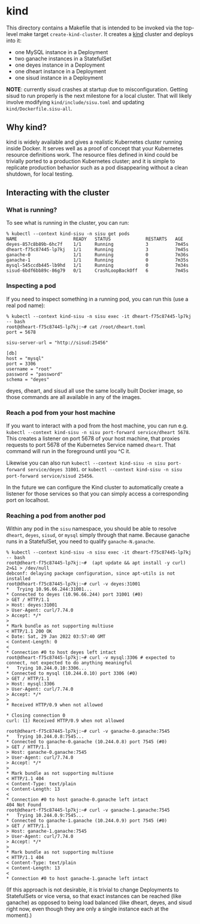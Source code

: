 # kind

This directory contains a Makefile that is intended to be invoked via the top-level make target `create-kind-cluster`.
It creates a [kind](https://kind.sigs.k8s.io/) cluster and deploys into it:

- one MySQL instance in a Deployment
- two ganache instances in a StatefulSet
- one deyes instance in a Deployment
- one dheart instance in a Deployment
- one sisud instance in a Deployment

**NOTE**: currently sisud crashes at startup due to misconfiguration.
Getting sisud to run properly is the next milestone for a local cluster.
That will likely involve modifying `kind/include/sisu.toml` and updating `kind/Dockerfile.sisu-all`.

## Why kind?

kind is widely available and gives a realistic Kubernetes cluster running inside Docker.
It serves well as a proof of concept that your Kubernetes resource definitions work.
The resource files defined in kind could be trivially ported to a production Kubernetes cluster;
and it is simple to replicate production behavior such as a pod disappearing without a clean shutdown, for local testing.

## Interacting with the cluster

### What is running?

To see what is running in the cluster, you can run:

```console
% kubectl --context kind-sisu -n sisu get pods
NAME                     READY   STATUS             RESTARTS   AGE
deyes-857c8b89b-6hc7f    1/1     Running            3          7m45s
dheart-f75c87445-lp7kj   1/1     Running            3          7m45s
ganache-0                1/1     Running            0          7m36s
ganache-1                1/1     Running            0          7m35s
mysql-545ccdb445-lb9hd   1/1     Running            0          7m34s
sisud-6bdf6bb89c-86g79   0/1     CrashLoopBackOff   6          7m45s
```

### Inspecting a pod

If you need to inspect something in a running pod, you can run this (use a real pod name):

```console
% kubectl --context kind-sisu -n sisu exec -it dheart-f75c87445-lp7kj -- bash
root@dheart-f75c87445-lp7kj:~# cat /root/dheart.toml
port = 5678

sisu-server-url = "http://sisud:25456"

[db]
host = "mysql"
port = 3306
username = "root"
password = "password"
schema = "deyes"
```

deyes, dheart, and sisud all use the same locally built Docker image, so those commands are all available in any of the images.

### Reach a pod from your host machine

If you want to interact with a pod from the host machine, you can run e.g. `kubectl --context kind-sisu -n sisu port-forward service/dheart 5678`.
This creates a listener on port 5678 of your host machine, that proxies requests to port 5678 of the Kubernetes Service named `dheart`.
That command will run in the foreground until you ^C it.

Likewise you can also run `kubectl --context kind-sisu -n sisu port-forward service/deyes 31001`.
or `kubectl --context kind-sisu -n sisu port-forward service/sisud 25456`.

In the future we can configure the Kind cluster to automatically create a listener for those services so that you can simply access
a corresponding port on localhost.

### Reaching a pod from another pod

Within any pod in the `sisu` namespace, you should be able to resolve `dheart`, `deyes`, `sisud`, or `mysql` simply through that name.
Because ganache runs in a StatefulSet, you need to qualify `ganache-N.ganache`.

```console
% kubectl --context kind-sisu -n sisu exec -it dheart-f75c87445-lp7kj -- bash
root@dheart-f75c87445-lp7kj:~#  (apt update && apt install -y curl) 2>&1 > /dev/null
debconf: delaying package configuration, since apt-utils is not installed
root@dheart-f75c87445-lp7kj:~# curl -v deyes:31001
*   Trying 10.96.66.244:31001...
* Connected to deyes (10.96.66.244) port 31001 (#0)
> GET / HTTP/1.1
> Host: deyes:31001
> User-Agent: curl/7.74.0
> Accept: */*
>
* Mark bundle as not supporting multiuse
< HTTP/1.1 200 OK
< Date: Sat, 29 Jan 2022 03:57:40 GMT
< Content-Length: 0
<
* Connection #0 to host deyes left intact
root@dheart-f75c87445-lp7kj:~# curl -v mysql:3306 # expected to connect, not expected to do anything meaningful
*   Trying 10.244.0.10:3306...
* Connected to mysql (10.244.0.10) port 3306 (#0)
> GET / HTTP/1.1
> Host: mysql:3306
> User-Agent: curl/7.74.0
> Accept: */*
>
* Received HTTP/0.9 when not allowed

* Closing connection 0
curl: (1) Received HTTP/0.9 when not allowed

root@dheart-f75c87445-lp7kj:~# curl -v ganache-0.ganache:7545
*   Trying 10.244.0.8:7545...
* Connected to ganache-0.ganache (10.244.0.8) port 7545 (#0)
> GET / HTTP/1.1
> Host: ganache-0.ganache:7545
> User-Agent: curl/7.74.0
> Accept: */*
>
* Mark bundle as not supporting multiuse
< HTTP/1.1 404
< Content-Type: text/plain
< Content-Length: 13
<
* Connection #0 to host ganache-0.ganache left intact
404 Not Found
root@dheart-f75c87445-lp7kj:~# curl -v ganache-1.ganache:7545
*   Trying 10.244.0.9:7545...
* Connected to ganache-1.ganache (10.244.0.9) port 7545 (#0)
> GET / HTTP/1.1
> Host: ganache-1.ganache:7545
> User-Agent: curl/7.74.0
> Accept: */*
>
* Mark bundle as not supporting multiuse
< HTTP/1.1 404
< Content-Type: text/plain
< Content-Length: 13
<
* Connection #0 to host ganache-1.ganache left intact
```

(If this approach is not desirable, it is trivial to change Deployments to StatefulSets or vice versa,
so that exact instances can be reached (like ganache) as opposed to being load balanced (like dheart, deyes, and sisud right now,
even though they are only a single instance each at the moment).)
